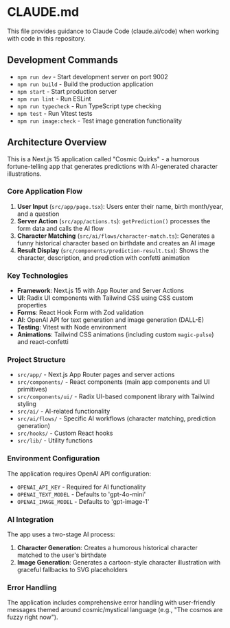 # CLAUDE.md

This file provides guidance to Claude Code (claude.ai/code) when working with code in this repository.

## Development Commands

- `npm run dev` - Start development server on port 9002
- `npm run build` - Build the production application
- `npm start` - Start production server
- `npm run lint` - Run ESLint
- `npm run typecheck` - Run TypeScript type checking
- `npm test` - Run Vitest tests
- `npm run image:check` - Test image generation functionality

## Architecture Overview

This is a Next.js 15 application called "Cosmic Quirks" - a humorous fortune-telling app that generates predictions with AI-generated character illustrations.

### Core Application Flow

1. **User Input** (`src/app/page.tsx`): Users enter their name, birth month/year, and a question
2. **Server Action** (`src/app/actions.ts`): `getPrediction()` processes the form data and calls the AI flow
3. **Character Matching** (`src/ai/flows/character-match.ts`): Generates a funny historical character based on birthdate and creates an AI image
4. **Result Display** (`src/components/prediction-result.tsx`): Shows the character, description, and prediction with confetti animation

### Key Technologies

- **Framework**: Next.js 15 with App Router and Server Actions
- **UI**: Radix UI components with Tailwind CSS using CSS custom properties
- **Forms**: React Hook Form with Zod validation
- **AI**: OpenAI API for text generation and image generation (DALL-E)
- **Testing**: Vitest with Node environment
- **Animations**: Tailwind CSS animations (including custom `magic-pulse`) and react-confetti

### Project Structure

- `src/app/` - Next.js App Router pages and server actions
- `src/components/` - React components (main app components and UI primitives)
- `src/components/ui/` - Radix UI-based component library with Tailwind styling
- `src/ai/` - AI-related functionality
- `src/ai/flows/` - Specific AI workflows (character matching, prediction generation)
- `src/hooks/` - Custom React hooks
- `src/lib/` - Utility functions

### Environment Configuration

The application requires OpenAI API configuration:
- `OPENAI_API_KEY` - Required for AI functionality
- `OPENAI_TEXT_MODEL` - Defaults to 'gpt-4o-mini'
- `OPENAI_IMAGE_MODEL` - Defaults to 'gpt-image-1'

### AI Integration

The app uses a two-stage AI process:
1. **Character Generation**: Creates a humorous historical character matched to the user's birthdate
2. **Image Generation**: Generates a cartoon-style character illustration with graceful fallbacks to SVG placeholders

### Error Handling

The application includes comprehensive error handling with user-friendly messages themed around cosmic/mystical language (e.g., "The cosmos are fuzzy right now").